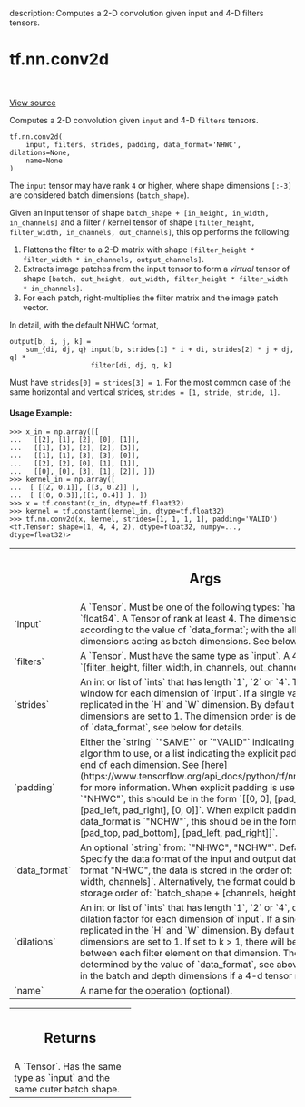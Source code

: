 description: Computes a 2-D convolution given input and 4-D filters tensors.

<div itemscope itemtype="http://developers.google.com/ReferenceObject">
<meta itemprop="name" content="tf.nn.conv2d" />
<meta itemprop="path" content="Stable" />
</div>

# tf.nn.conv2d

<!-- Insert buttons and diff -->

<table class="tfo-notebook-buttons tfo-api nocontent" align="left">

</table>

<a target="_blank" href="/code/stable/tensorflow/python/ops/nn_ops.py">View source</a>



Computes a 2-D convolution given `input` and 4-D `filters` tensors.

<pre class="devsite-click-to-copy prettyprint lang-py tfo-signature-link">
<code>tf.nn.conv2d(
    input, filters, strides, padding, data_format=&#x27;NHWC&#x27;, dilations=None,
    name=None
)
</code></pre>



<!-- Placeholder for "Used in" -->

The `input` tensor may have rank `4` or higher, where shape dimensions `[:-3]`
are considered batch dimensions (`batch_shape`).

Given an input tensor of shape
`batch_shape + [in_height, in_width, in_channels]` and a filter / kernel
tensor of shape `[filter_height, filter_width, in_channels, out_channels]`,
this op performs the following:

1. Flattens the filter to a 2-D matrix with shape
   `[filter_height * filter_width * in_channels, output_channels]`.
2. Extracts image patches from the input tensor to form a *virtual*
   tensor of shape `[batch, out_height, out_width,
   filter_height * filter_width * in_channels]`.
3. For each patch, right-multiplies the filter matrix and the image patch
   vector.

In detail, with the default NHWC format,

    output[b, i, j, k] =
        sum_{di, dj, q} input[b, strides[1] * i + di, strides[2] * j + dj, q] *
                        filter[di, dj, q, k]

Must have `strides[0] = strides[3] = 1`.  For the most common case of the same
horizontal and vertical strides, `strides = [1, stride, stride, 1]`.

#### Usage Example:



```
>>> x_in = np.array([[
...   [[2], [1], [2], [0], [1]],
...   [[1], [3], [2], [2], [3]],
...   [[1], [1], [3], [3], [0]],
...   [[2], [2], [0], [1], [1]],
...   [[0], [0], [3], [1], [2]], ]])
>>> kernel_in = np.array([
...  [ [[2, 0.1]], [[3, 0.2]] ],
...  [ [[0, 0.3]],[[1, 0.4]] ], ])
>>> x = tf.constant(x_in, dtype=tf.float32)
>>> kernel = tf.constant(kernel_in, dtype=tf.float32)
>>> tf.nn.conv2d(x, kernel, strides=[1, 1, 1, 1], padding='VALID')
<tf.Tensor: shape=(1, 4, 4, 2), dtype=float32, numpy=..., dtype=float32)>
```

<!-- Tabular view -->
 <table class="responsive fixed orange">
<colgroup><col width="214px"><col></colgroup>
<tr><th colspan="2"><h2 class="add-link">Args</h2></th></tr>

<tr>
<td>
`input`
</td>
<td>
A `Tensor`. Must be one of the following types:
`half`, `bfloat16`, `float32`, `float64`.
A Tensor of rank at least 4. The dimension order is interpreted according
to the value of `data_format`; with the all-but-inner-3 dimensions acting
as batch dimensions. See below for details.
</td>
</tr><tr>
<td>
`filters`
</td>
<td>
A `Tensor`. Must have the same type as `input`.
A 4-D tensor of shape
`[filter_height, filter_width, in_channels, out_channels]`
</td>
</tr><tr>
<td>
`strides`
</td>
<td>
An int or list of `ints` that has length `1`, `2` or `4`.  The
stride of the sliding window for each dimension of `input`. If a single
value is given it is replicated in the `H` and `W` dimension. By default
the `N` and `C` dimensions are set to 1. The dimension order is determined
by the value of `data_format`, see below for details.
</td>
</tr><tr>
<td>
`padding`
</td>
<td>
Either the `string` `"SAME"` or `"VALID"` indicating the type of
padding algorithm to use, or a list indicating the explicit paddings at
the start and end of each dimension. See
[here](https://www.tensorflow.org/api_docs/python/tf/nn#notes_on_padding_2)
for more information. When explicit padding is used and data_format is
`"NHWC"`, this should be in the form `[[0, 0], [pad_top, pad_bottom],
[pad_left, pad_right], [0, 0]]`. When explicit padding used and
data_format is `"NCHW"`, this should be in the form `[[0, 0], [0, 0],
[pad_top, pad_bottom], [pad_left, pad_right]]`.
</td>
</tr><tr>
<td>
`data_format`
</td>
<td>
An optional `string` from: `"NHWC", "NCHW"`.
Defaults to `"NHWC"`.
Specify the data format of the input and output data. With the
default format "NHWC", the data is stored in the order of:
    `batch_shape + [height, width, channels]`.
Alternatively, the format could be "NCHW", the data storage order of:
    `batch_shape + [channels, height, width]`.
</td>
</tr><tr>
<td>
`dilations`
</td>
<td>
An int or list of `ints` that has length `1`, `2` or `4`,
defaults to 1. The dilation factor for each dimension of`input`. If a
single value is given it is replicated in the `H` and `W` dimension. By
default the `N` and `C` dimensions are set to 1. If set to k > 1, there
will be k-1 skipped cells between each filter element on that dimension.
The dimension order is determined by the value of `data_format`, see above
for details. Dilations in the batch and depth dimensions if a 4-d tensor
must be 1.
</td>
</tr><tr>
<td>
`name`
</td>
<td>
A name for the operation (optional).
</td>
</tr>
</table>



<!-- Tabular view -->
 <table class="responsive fixed orange">
<colgroup><col width="214px"><col></colgroup>
<tr><th colspan="2"><h2 class="add-link">Returns</h2></th></tr>
<tr class="alt">
<td colspan="2">
A `Tensor`. Has the same type as `input` and the same outer batch shape.
</td>
</tr>

</table>


